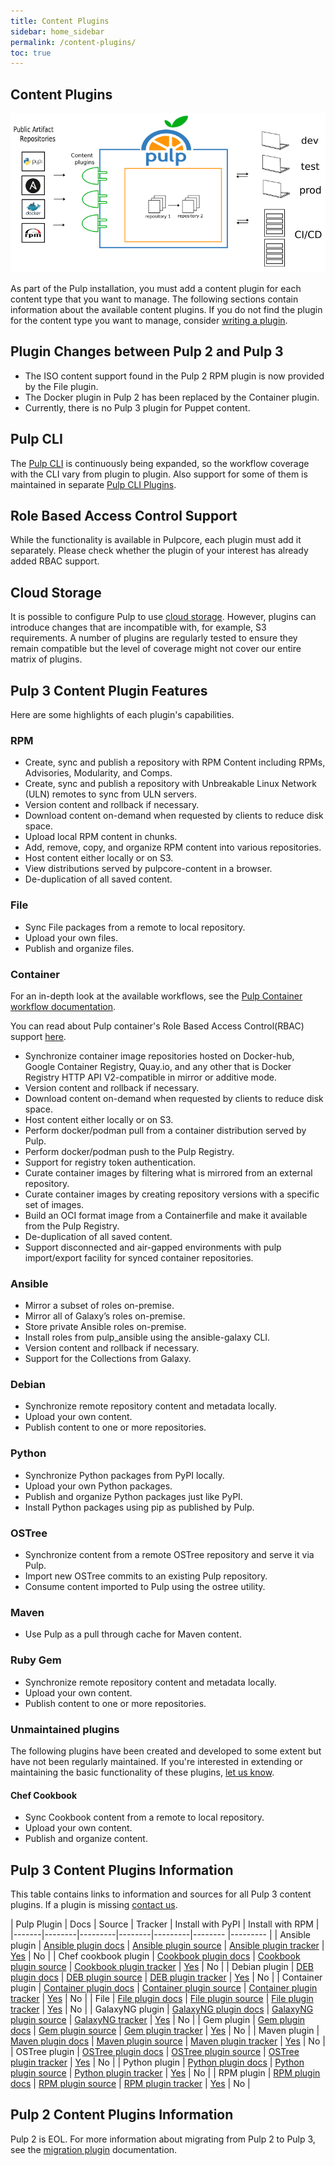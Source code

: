 ```yaml
---
title: Content Plugins
sidebar: home_sidebar
permalink: /content-plugins/
toc: true
---
```


## Content Plugins

![](/images/pulp-workflow-architecture-ha/pulp-overview.png)

As part of the Pulp installation, you must add a content plugin for each content type that you want
to manage. The following sections contain information about the available content plugins. If you do
not find the plugin for the content type you want to manage, consider
[writing a plugin](https://docs.pulpproject.org/plugins/plugin-writer/index.html).

## Plugin Changes between Pulp 2 and Pulp 3

* The ISO content support found in the Pulp 2 RPM plugin is now provided by the File plugin.
* The Docker plugin in Pulp 2 has been replaced by the Container plugin.
* Currently, there is no Pulp 3 plugin for Puppet content.

## Pulp CLI

The [Pulp CLI](https://github.com/pulp/pulp-cli) is continuously being expanded, so the workflow
coverage with the CLI vary from plugin to plugin.
Also support for some of them is maintained in separate
[Pulp CLI Plugins](https://docs.pulpproject.org/pulp_cli/#cli-plugins).

## Role Based Access Control Support

While the functionality is available in Pulpcore, each plugin must add it separately.
Please check whether the plugin of your interest has already added RBAC support.

## Cloud Storage

It is possible to configure Pulp to use
[cloud storage](https://docs.pulpproject.org/pulpcore/installation/storage.html). However, plugins
can introduce changes that are incompatible with, for example, S3 requirements. A number of plugins
are regularly tested to ensure they remain compatible but the level of coverage might not cover our
entire matrix of plugins.

## Pulp 3 Content Plugin Features

Here are some highlights of each plugin's capabilities.

### RPM

* Create, sync and publish a repository with RPM Content including RPMs, Advisories, Modularity, and
 Comps.
* Create, sync and publish a repository with Unbreakable Linux Network (ULN) remotes to sync from
ULN servers.
* Version content and rollback if necessary.
* Download content on-demand when requested by clients to reduce disk space.
* Upload local RPM content in chunks.
* Add, remove, copy, and organize RPM content into various repositories.
* Host content either locally or on S3.
* View distributions served by pulpcore-content in a browser.
* De-duplication of all saved content.

### File

* Sync File packages from a remote to local repository.
* Upload your own files.
* Publish and organize files.

### Container

For an in-depth look at the available workflows, see the
[Pulp Container workflow documentation](https://docs.pulpproject.org/pulp_container/workflows).

You can read about Pulp container's Role Based Access Control(RBAC) support
[here](https://docs.pulpproject.org/pulp_container/role-based-access-control.html).

* Synchronize container image repositories hosted on Docker-hub, Google Container Registry,
Quay.io, and any other that is Docker Registry HTTP API V2-compatible in mirror or additive mode.
* Version content and rollback if necessary.
* Download content on-demand when requested by clients to reduce disk space.
* Host content either locally or on S3.
* Perform docker/podman pull from a container distribution served by Pulp.
* Perform docker/podman push to the Pulp Registry.
* Support for registry token authentication.
* Curate container images by filtering what is mirrored from an external repository.
* Curate container images by creating repository versions with a specific set of images.
* Build an OCI format image from a Containerfile and make it available from the Pulp Registry.
* De-duplication of all saved content.
* Support disconnected and air-gapped environments with pulp import/export facility for synced container repositories.

### Ansible

* Mirror a subset of roles on-premise.
* Mirror all of Galaxy’s roles on-premise.
* Store private Ansible roles on-premise.
* Install roles from pulp_ansible using the ansible-galaxy CLI.
* Version content and rollback if necessary.
* Support for the Collections from Galaxy.

### Debian

* Synchronize remote repository content and metadata locally.
* Upload your own content.
* Publish content to one or more repositories.

### Python

* Synchronize Python packages from PyPI locally.
* Upload your own Python packages.
* Publish and organize Python packages just like PyPI.
* Install Python packages using pip as published by Pulp.

### OSTree

* Synchronize content from a remote OSTree repository and serve it via Pulp.
* Import new OSTree commits to an existing Pulp repository.
* Consume content imported to Pulp using the ostree utility.

### Maven

* Use Pulp as a pull through cache for Maven content.

### Ruby Gem

* Synchronize remote repository content and metadata locally.
* Upload your own content.
* Publish content to one or more repositories.

### Unmaintained plugins

The following plugins have been created and developed to some extent but have not been regularly maintained.
If you're interested in extending or maintaining the basic functionality of these plugins, [let us know](/help/#contribute-as-a-developer).

#### Chef Cookbook

* Sync Cookbook content from a remote to local repository.
* Upload your own content.
* Publish and organize content.


## Pulp 3 Content Plugins Information

This table contains links to information and sources for all Pulp 3 content plugins. If a plugin is missing [contact us](https://discourse.pulpproject.org/).

| Pulp Plugin | Docs | Source | Tracker | Install with PyPI | Install with RPM |
|-------|--------|---------|--------|---------|-------- |--------- |
| Ansible plugin | <a href="https://docs.pulpproject.org/pulp_ansible/">Ansible plugin docs</a> | <a href="https://github.com/pulp/pulp_ansible">Ansible plugin source</a> | <a href="https://github.com/pulp/pulp_ansible/issues">Ansible plugin tracker</a> | <a href="https://pypi.org/project/pulp-ansible/">Yes</a> | No |
| Chef cookbook plugin | <a href="https://github.com/pulp/pulp_cookbook/blob/master/README.rst">Cookbook plugin docs</a> | <a href="https://github.com/pulp/pulp_cookbook">Cookbook plugin source</a> | <a href="https://github.com/pulp/pulp_cookbook/issues">Cookbook plugin tracker</a> | <a href="https://pypi.org/project/pulp-cookbook/">Yes</a> | No |
| Debian plugin | <a href="https://docs.pulpproject.org/pulp_deb/">DEB plugin docs</a> | <a href="https://github.com/pulp/pulp_deb/tree/master">DEB plugin source</a> | <a href="https://github.com/pulp/pulp_deb/issues">DEB plugin tracker</a> | <a href="https://pypi.org/project/pulp-deb/">Yes</a> | No |
| Container plugin | <a href="https://docs.pulpproject.org/pulp_container/">Container plugin docs</a> | <a href="https://github.com/pulp/pulp_container">Container plugin source</a> | <a href="https://github.com/pulp/pulp_container/issues">Container plugin tracker</a> | <a href="https://pypi.org/project/pulp-container/">Yes</a> | No |
| File | <a href="https://docs.pulpproject.org/pulp_file/">File plugin docs</a> | <a href="https://github.com/pulp/pulp_file">File plugin source</a> | <a href="https://github.com/pulp/pulp_file/issues">File plugin tracker</a> | <a href="https://pypi.org/project/pulp-file/">Yes<a/> | No |
| GalaxyNG plugin | <a href="https://github.com/ansible/galaxy_ng/blob/master/README.md">GalaxyNG plugin docs</a> | <a href="https://github.com/ansible/galaxy_ng">GalaxyNG plugin source</a> | <a href="https://github.com/ansible/galaxy_ng/issues">GalaxyNG tracker</a> | <a href="https://pypi.org/project/galaxy-ng/">Yes</a> | No |
| Gem plugin | <a href="https://github.com/pulp/pulp_gem/blob/master/README.rst">Gem plugin docs</a> | <a href="https://github.com/pulp/pulp_gem">Gem plugin source</a> | <a href="https://github.com/pulp/pulp_gem/issues">Gem plugin tracker</a> | <a href="https://pypi.org/project/pulp-gem/">Yes</a> | No |
| Maven plugin | <a href="https://github.com/pulp/pulp_maven/blob/master/README.rst">Maven plugin docs</a> | <a href="https://github.com/pulp/pulp_maven">Maven plugin source</a> | <a href="https://github.com/pulp/pulp_maven/issues">Maven plugin tracker</a> | <a href="https://pypi.org/project/pulp-maven/">Yes</a> | No |
| OSTree plugin | <a href="https://docs.pulpproject.org/pulp_ostree/">OSTree plugin docs</a> | <a href="https://github.com/pulp/pulp_ostree/">OSTree plugin source</a> | <a href="https://github.com/pulp/pulp_ostree/issues">OSTree plugin tracker</a> | <a href="https://pypi.org/project/pulp-ostree/">Yes</a> | No |
| Python plugin | <a href="https://docs.pulpproject.org/pulp_python/">Python plugin docs</a> | <a href="https://github.com/pulp/pulp_python/">Python plugin source</a> | <a href="https://github.com/pulp/pulp_python/issues">Python plugin tracker</a> | <a href="https://pypi.org/project/pulp-python/">Yes</a> | No |
| RPM plugin | <a href="https://docs.pulpproject.org/pulp_rpm/">RPM plugin docs</a> | <a href="https://github.com/pulp/pulp_rpm/">RPM plugin source</a> | <a href="https://github.com/pulp/pulp_rpm/issues">RPM plugin tracker</a> | <a href="https://pypi.org/project/pulp-rpm/">Yes</a> | No |


## Pulp 2 Content Plugins Information

Pulp 2 is EOL. For more information about migrating from Pulp 2 to Pulp 3, see the [migration plugin](https://docs.pulpproject.org/pulp_2to3_migration/) documentation.
